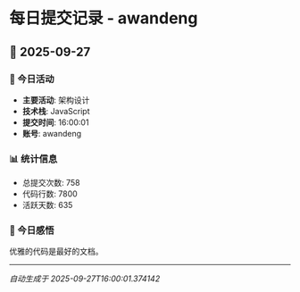 # 每日提交记录 - awandeng

## 📅 2025-09-27

### 🎯 今日活动
- **主要活动**: 架构设计
- **技术栈**: JavaScript
- **提交时间**: 16:00:01
- **账号**: awandeng

### 📊 统计信息
- 总提交次数: 758
- 代码行数: 7800
- 活跃天数: 635

### 💭 今日感悟
优雅的代码是最好的文档。

---
*自动生成于 2025-09-27T16:00:01.374142*
